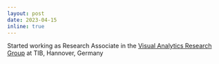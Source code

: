 ```yaml
---
layout: post
date: 2023-04-15
inline: true
---
```


Started working as Research Associate in the [Visual Analytics Research Group](https://www.tib.eu/en/research-development/research-groups-and-labs/visual-analytics) at TIB, Hannover, Germany
